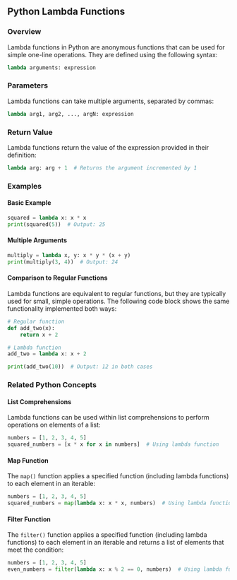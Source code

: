 ## Python Lambda Functions

### Overview
Lambda functions in Python are anonymous functions that can be used for simple one-line operations. They are defined using the following syntax:

```python
lambda arguments: expression
```

### Parameters
Lambda functions can take multiple arguments, separated by commas:

```python
lambda arg1, arg2, ..., argN: expression
```

### Return Value
Lambda functions return the value of the expression provided in their definition:

```python
lambda arg: arg + 1  # Returns the argument incremented by 1
```

### Examples
#### Basic Example
```python
squared = lambda x: x * x
print(squared(5))  # Output: 25
```

#### Multiple Arguments
```python
multiply = lambda x, y: x * y * (x + y)
print(multiply(3, 4))  # Output: 24
```

#### Comparison to Regular Functions
Lambda functions are equivalent to regular functions, but they are typically used for small, simple operations. The following code block shows the same functionality implemented both ways:

```python
# Regular function
def add_two(x):
    return x + 2

# Lambda function
add_two = lambda x: x + 2

print(add_two(10))  # Output: 12 in both cases
```

### Related Python Concepts

#### List Comprehensions
Lambda functions can be used within list comprehensions to perform operations on elements of a list:

```python
numbers = [1, 2, 3, 4, 5]
squared_numbers = [x * x for x in numbers]  # Using lambda function
```

#### Map Function
The `map()` function applies a specified function (including lambda functions) to each element in an iterable:

```python
numbers = [1, 2, 3, 4, 5]
squared_numbers = map(lambda x: x * x, numbers)  # Using lambda function
```

#### Filter Function
The `filter()` function applies a specified function (including lambda functions) to each element in an iterable and returns a list of elements that meet the condition:

```python
numbers = [1, 2, 3, 4, 5]
even_numbers = filter(lambda x: x % 2 == 0, numbers)  # Using lambda function
```